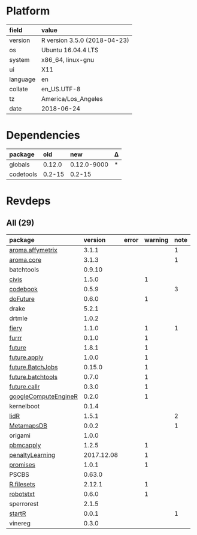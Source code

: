 # Platform

|field    |value                        |
|:--------|:----------------------------|
|version  |R version 3.5.0 (2018-04-23) |
|os       |Ubuntu 16.04.4 LTS           |
|system   |x86_64, linux-gnu            |
|ui       |X11                          |
|language |en                           |
|collate  |en_US.UTF-8                  |
|tz       |America/Los_Angeles          |
|date     |2018-06-24                   |

# Dependencies

|package   |old    |new         |Δ  |
|:---------|:------|:-----------|:--|
|globals   |0.12.0 |0.12.0-9000 |*  |
|codetools |0.2-15 |0.2-15      |   |

# Revdeps

## All (29)

|package                                                  |version    |error |warning |note |
|:--------------------------------------------------------|:----------|:-----|:-------|:----|
|[aroma.affymetrix](problems.md#aromaaffymetrix)          |3.1.1      |      |        |1    |
|[aroma.core](problems.md#aromacore)                      |3.1.3      |      |        |1    |
|batchtools                                               |0.9.10     |      |        |     |
|[civis](problems.md#civis)                               |1.5.0      |      |1       |     |
|[codebook](problems.md#codebook)                         |0.5.9      |      |        |3    |
|[doFuture](problems.md#dofuture)                         |0.6.0      |      |1       |     |
|drake                                                    |5.2.1      |      |        |     |
|drtmle                                                   |1.0.2      |      |        |     |
|[fiery](problems.md#fiery)                               |1.1.0      |      |1       |1    |
|[furrr](problems.md#furrr)                               |0.1.0      |      |1       |     |
|[future](problems.md#future)                             |1.8.1      |      |1       |     |
|[future.apply](problems.md#futureapply)                  |1.0.0      |      |1       |     |
|[future.BatchJobs](problems.md#futurebatchjobs)          |0.15.0     |      |1       |     |
|[future.batchtools](problems.md#futurebatchtools)        |0.7.0      |      |1       |     |
|[future.callr](problems.md#futurecallr)                  |0.3.0      |      |1       |     |
|[googleComputeEngineR](problems.md#googlecomputeenginer) |0.2.0      |      |1       |     |
|kernelboot                                               |0.1.4      |      |        |     |
|[lidR](problems.md#lidr)                                 |1.5.1      |      |        |2    |
|[MetamapsDB](problems.md#metamapsdb)                     |0.0.2      |      |        |1    |
|origami                                                  |1.0.0      |      |        |     |
|[pbmcapply](problems.md#pbmcapply)                       |1.2.5      |      |1       |     |
|[penaltyLearning](problems.md#penaltylearning)           |2017.12.08 |      |1       |     |
|[promises](problems.md#promises)                         |1.0.1      |      |1       |     |
|PSCBS                                                    |0.63.0     |      |        |     |
|[R.filesets](problems.md#rfilesets)                      |2.12.1     |      |1       |     |
|[robotstxt](problems.md#robotstxt)                       |0.6.0      |      |1       |     |
|sperrorest                                               |2.1.5      |      |        |     |
|[startR](problems.md#startr)                             |0.0.1      |      |        |1    |
|vinereg                                                  |0.3.0      |      |        |     |

